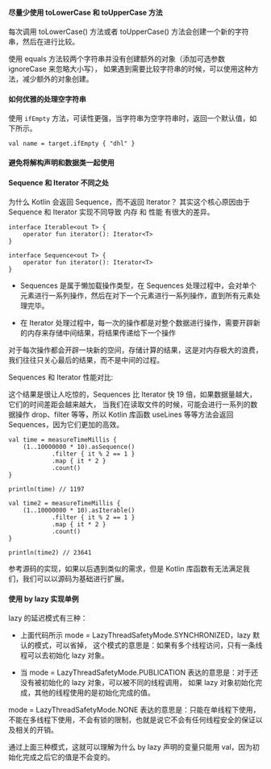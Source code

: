 #### 尽量少使用 toLowerCase 和 toUpperCase 方法

每次调用 toLowerCase() 方法或者 toUpperCase() 方法会创建一个新的字符串，然后在进行比较。

使用 equals 方法较两个字符串并没有创建额外的对象（添加可选参数 ignoreCase 来忽略大小写），
如果遇到需要比较字符串的时候，可以使用这种方法，减少额外的对象创建。

#### 如何优雅的处理空字符串

使用 `ifEmpty` 方法，可读性更强，当字符串为空字符串时，返回一个默认值，如下所示。

```
val name = target.ifEmpty { "dhl" }
```

#### 避免将解构声明和数据类一起使用

#### Sequence 和 Iterator 不同之处

为什么 Kotlin 会返回 Sequence，而不返回 Iterator？
其实这个核心原因由于 Sequence 和 Iterator 实现不同导致 内存 和 性能 有很大的差异。

```
interface Iterable<out T> {
    operator fun iterator(): Iterator<T>
}

interface Sequence<out T> {
    operator fun iterator(): Iterator<T>
}
```

- Sequences 是属于懒加载操作类型，在 Sequences 处理过程中，会对单个元素进行一系列操作，然后在对下一个元素进行一系列操作，直到所有元素处理完毕。

- 在 Iterator 处理过程中，每一次的操作都是对整个数据进行操作，需要开辟新的内存来存储中间结果，将结果传递给下一个操作

对于每次操作都会开辟一块新的空间，存储计算的结果，这是对内存极大的浪费，我们往往只关心最后的结果，而不是中间的过程。

Sequences 和 Iterator 性能对比:

这个结果是很让人吃惊的，Sequences 比 Iterator 快 19 倍，如果数据量越大，它们的时间差距会越来越大，
当我们在读取文件的时候，可能会进行一系列的数据操作 drop、filter 等等，所以 Kotlin 库函数 useLines 等等方法会返回 Sequences，因为它们更加的高效。

```
val time = measureTimeMillis {
    (1..10000000 * 10).asSequence()
            .filter { it % 2 == 1 }
            .map { it * 2 }
            .count()
}

println(time) // 1197

val time2 = measureTimeMillis {
    (1..10000000 * 10).asIterable()
            .filter { it % 2 == 1 }
            .map { it * 2 }
            .count()
}

println(time2) // 23641
```

参考源码的实现，如果以后遇到类似的需求，但是 Kotlin 库函数有无法满足我们，我们可以以源码为基础进行扩展。

#### 使用 by lazy 实现单例

lazy 的延迟模式有三种：

- 上面代码所示 mode = LazyThreadSafetyMode.SYNCHRONIZED，lazy 默认的模式，可以省掉，
这个模式的意思是：如果有多个线程访问，只有一条线程可以去初始化 lazy 对象。

- 当 mode = LazyThreadSafetyMode.PUBLICATION 表达的意思是：对于还没有被初始化的 lazy 对象，可以被不同的线程调用，
如果 lazy 对象初始化完成，其他的线程使用的是初始化完成的值。

mode = LazyThreadSafetyMode.NONE 表达的意思是：只能在单线程下使用，不能在多线程下使用，不会有锁的限制，也就是说它不会有任何线程安全的保证以及相关的开销。

通过上面三种模式，这就可以理解为什么 by lazy 声明的变量只能用 val，因为初始化完成之后它的值是不会变的。


































